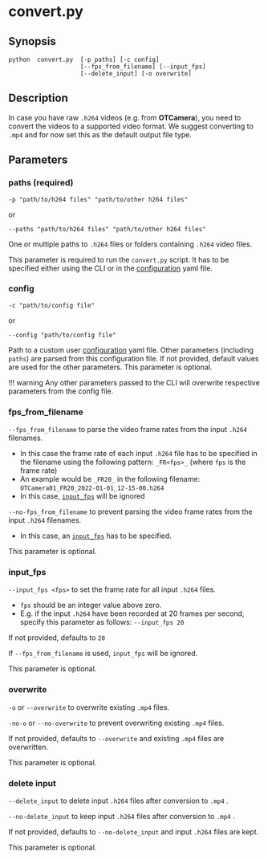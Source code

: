 # convert.py

## Synopsis

```text
python  convert.py  [-p paths] [-c config]
                    [--fps_from_filename] [--input_fps]
                    [--delete_input] [-o overwrite]
```

## Description

In case you have raw `.h264` videos (e.g. from **OTCamera**), you need to convert
the videos to a supported video format.
We suggest converting to `.mp4` and for now set this as the default output file type.

## Parameters

### paths (required)

`-p "path/to/h264 files" "path/to/other h264 files"`

or

`--paths "path/to/h264 files" "path/to/other h264 files"`

One or multiple paths to `.h264` files or folders containing `.h264` video files.

This parameter is required to run the `convert.py` script.
It has to be specified either using the CLI or in the
[configuration](../configuration/) yaml file.

### config

`-c "path/to/config file"`

or

`--config "path/to/config file"`

Path to a custom user [configuration](../configuration/) yaml file.
Other parameters (including `paths`) are parsed from this configuration file.
If not provided, default values are used for the other parameters.
This parameter is optional.

!!! warning
    Any other parameters passed to the CLI will overwrite respective parameters from
    the config file.

### fps_from_filename

`--fps_from_filename` to parse the video frame rates from the input `.h264` filenames.

- In this case the frame rate of each input `.h264` file has to be specified in
the filename using the following pattern: `_FR<fps>_` (where `fps` is the frame rate)
- An example would be `_FR20_` in the following filename:
    `OTCamera01_FR20_2022-01-01_12-15-00.h264`
- In this case, [`input_fps`](#input_fps) will be ignored

`--no-fps_from_filename` to prevent parsing the video frame rates from the
input `.h264` filenames.

- In this case, an [`input_fps`](#input_fps) has to be specified.

This parameter is optional.

### input_fps

`--input_fps <fps>` to set the frame rate for all input `.h264` files.

- `fps` should be an integer value above zero.
- E.g. if the input `.h264` have been recorded at 20 frames per second, specify this
parameter as follows:
`--input_fps 20`

If not provided, defaults to `20`

If `--fps_from_filename` is used, `input_fps` will be ignored.

This parameter is optional.

### overwrite

`-o` or `--overwrite` to overwrite existing `.mp4` files.

`-no-o` or `--no-overwrite` to prevent overwriting existing `.mp4` files.

If not provided, defaults to `--overwrite` and existing `.mp4` files are overwritten.

This parameter is optional.

### delete input

`--delete_input` to delete input `.h264` files after conversion to `.mp4` .

`--no-delete_input` to keep input `.h264` files after conversion to `.mp4` .

If not provided, defaults to `--no-delete_input` and input `.h264` files are kept.

This parameter is optional.
